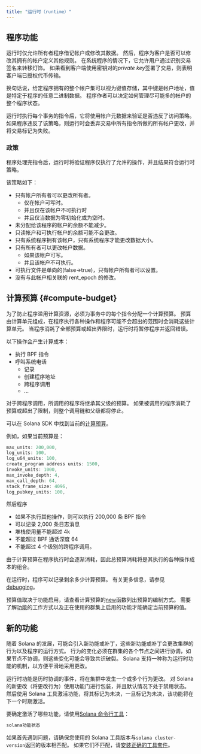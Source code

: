 ```yaml
---
title: "运行时（runtime）"
---
```


## 程序功能

运行时仅允许所有者程序借记帐户或修改其数据。 然后，程序为客户是否可以修改其拥有的帐户定义其他规则。 在系统程序的情况下，它允许用户通过识别交易签名来转移灯饰。 如果看到客户端使用密钥对的*private key*签署了交易，则表明客户端已授权代币传输。

换句话说，给定程序拥有的整个帐户集可以视为键值存储，其中键是帐户地址，值是特定于程序的任意二进制数据。 程序作者可以决定如何管理尽可能多的帐户的整个程序状态。

运行时执行每个事务的指令后，它将使用帐户元数据来验证是否违反了访问策略。 如果程序违反了该策略，则运行时会丢弃交易中所有指令所做的所有帐户更改，并将交易标记为失败。

### 政策

程序处理完指令后，运行时将验证程序仅执行了允许的操作，并且结果符合运行时策略。

该策略如下：

- 只有帐户所有者可以更改所有者。
  - 仅在帐户可写时。
  - 并且仅在该帐户不可执行时
  - 并且仅当数据为零初始化或为空时。
- 未分配给该程序的帐户的余额不能减少。
- 只读帐户和可执行帐户的余额可能不会更改。
- 只有系统程序拥有该帐户，只有系统程序才能更改数据大小。
- 只有所有者可以更改帐户数据。
  - 如果该帐户可写。
  - 并且该帐户不可执行。
- 可执行文件是单向的(false->true)，只有帐户所有者可以设置。
- 没有与此帐户相关联的 rent_epoch 的修改。

## 计算预算 {#compute-budget}

为了防止程序滥用计算资源，必须为事务中的每个指令分配一个计算预算。 预算由计算单元组成，在程序执行各种操作和程序可能不会超出的范围时会消耗这些计算单元。 当程序消耗了全部预算或超出界限时，运行时将暂停程序并返回错误。

以下操作会产生计算成本：

- 执行 BPF 指令
- 呼叫系统电话
  - 记录
  - 创建程序地址
  - 跨程序调用
  - ...

对于跨程序调用，所调用的程序将继承其父级的预算。 如果被调用的程序消耗了预算或超出了限制，则整个调用链和父级都将停止。

可以在 Solana SDK 中找到当前的[计算预算](https://github.com/solana-labs/solana/blob/d3a3a7548c857f26ec2cb10e270da72d373020ec/sdk/src/process_instruction.rs#L65)。

例如，如果当前预算是：

```rust
max_units: 200,000,
log_units: 100,
log_u64_units: 100,
create_program address units: 1500,
invoke_units: 1000,
max_invoke_depth: 4,
max_call_depth: 64,
stack_frame_size: 4096,
log_pubkey_units: 100,
```

然后程序

- 如果不执行其他操作，则可以执行 200,000 条 BPF 指令
- 可以记录 2,000 条日志消息
- 堆栈使用量不能超过 4k
- 不能超过 BPF 通话深度 64
- 不能超过 4 个级别的跨程序调用。

由于计算预算在程序执行时会逐渐消耗，因此总预算消耗将是其执行的各种操作成本的组合。

在运行时，程序可以记录剩余多少计算预算。 有关更多信息，请参见[debugging](developing/on-chain-programs/debugging.md#monitoring-compute-budget-consumption)。

预算值取决于功能启用，请查看计算预算的[new](https://github.com/solana-labs/solana/blob/d3a3a7548c857f26ec2cb10e270da72d373020ec/sdk/src/process_instruction.rs#L97)函数列出预算的编制方式。 需要了解[功能](runtime.md#features)的工作方式以及正在使用的群集上启用的功能才能确定当前预算的值。

## 新的功能

随着 Solana 的发展，可能会引入新功能或补丁，这些新功能或补丁会更改集群的行为以及程序的运行方式。 行为的变化必须在群集的各个节点之间进行协调，如果节点不协调，则这些变化可能会导致共识破裂。 Solana 支持一种称为运行时功能的机制，以方便平滑地采用更改。

运行时功能是历时协调的事件，将在集群中发生一个或多个行为更改。 对 Solana 的新更改（将更改行为）使用功能门进行包装，并且默认情况下处于禁用状态。 然后使用 Solana 工具激活功能，将其标记为未决，一旦标记为未决，该功能将在下一个时期激活。

要确定激活了哪些功能，请使用[Solana 命令行工具](cli/install-solana-cli-tools.md)：

```bash
solana功能状态
```

如果首先遇到问题，请确保您使用的 Solana 工具版本与`solana cluster-version`返回的版本相匹配。 如果它们不匹配，请[安装正确的工具套件](cli/install-solana-cli-tools.md)。
